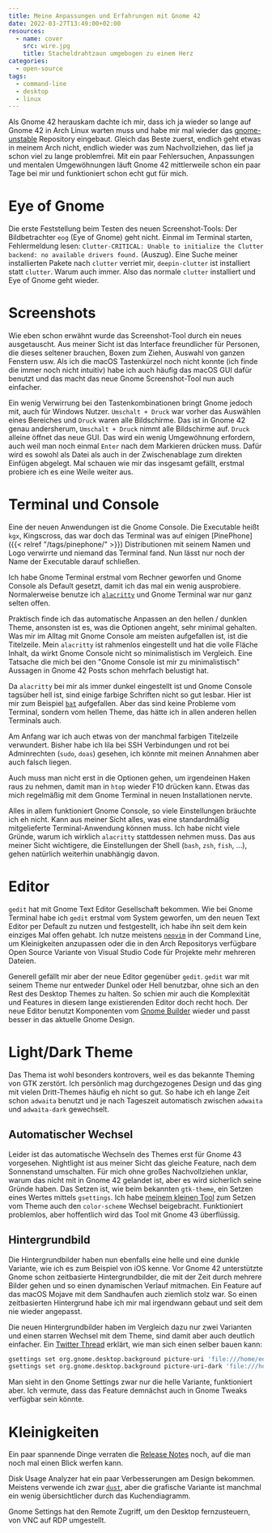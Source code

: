 ```yaml
---
title: Meine Anpassungen und Erfahrungen mit Gnome 42
date: 2022-03-27T13:49:00+02:00
resources:
  - name: cover
    src: wire.jpg
    title: Stacheldrahtzaun umgebogen zu einem Herz
categories:
  - open-source
tags:
  - command-line
  - desktop
  - linux
---
```

Als Gnome 42 herauskam dachte ich mir, dass ich ja wieder so lange auf Gnome 42 in Arch Linux warten muss und habe mir mal wieder das [gnome-unstable](https://gitlab.com/fabis_cafe/gnome-unstable) Repository eingebaut.
Gleich das Beste zuerst, endlich geht etwas in meinem Arch nicht, endlich wieder was zum Nachvollziehen, das lief ja schon viel zu lange problemfrei.
Mit ein paar Fehlersuchen, Anpassungen und mentalen Umgewöhnungen läuft Gnome 42 mittlerweile schon ein paar Tage bei mir und funktioniert schon echt gut für mich.

<!--more-->

# Eye of Gnome

Die erste Feststellung beim Testen des neuen Screenshot-Tools: Der Bildbetrachter `eog` (Eye of Gnome) geht nicht.
Einmal im Terminal starten, Fehlermeldung lesen: `Clutter-CRITICAL: Unable to initialize the Clutter backend: no available drivers found.` (Auszug).
Eine Suche meiner installierten Pakete nach `clutter` verriet mir, `deepin-clutter` ist installiert statt `clutter`.
Warum auch immer.
Also das normale `clutter` installiert und Eye of Gnome geht wieder.

# Screenshots

Wie eben schon erwähnt wurde das Screenshot-Tool durch ein neues ausgetauscht.
Aus meiner Sicht ist das Interface freundlicher für Personen, die dieses seltener brauchen, Boxen zum Ziehen, Auswahl von ganzen Fenstern usw.
Als ich die macOS Tastenkürzel noch nicht konnte (ich finde die immer noch nicht intuitiv) habe ich auch häufig das macOS GUI dafür benutzt und das macht das neue Gnome Screenshot-Tool nun auch einfacher.

Ein wenig Verwirrung bei den Tastenkombinationen bringt Gnome jedoch mit, auch für Windows Nutzer.
`Umschalt + Druck` war vorher das Auswählen eines Bereiches und `Druck` waren alle Bildschirme.
Das ist in Gnome 42 genau andersherum, `Umschalt + Druck` nimmt alle Bildschirme auf.
`Druck` alleine öffnet das neue GUI.
Das wird ein wenig Umgewöhnung erfordern, auch weil man noch einmal `Enter` nach dem Markieren drücken muss.
Dafür wird es sowohl als Datei als auch in der Zwischenablage zum direkten Einfügen abgelegt.
Mal schauen wie mir das insgesamt gefällt, erstmal probiere ich es eine Weile weiter aus.

# Terminal und Console

Eine der neuen Anwendungen ist die Gnome Console.
Die Executable heißt `kgx`, Kingscross, das war doch das Terminal was auf einigen [PinePhone]({{< relref "/tags/pinephone/" >}}) Distributionen mit seinem Namen und Logo verwirrte und niemand das Terminal fand.
Nun lässt nur noch der Name der Executable darauf schließen.

Ich habe Gnome Terminal erstmal vom Rechner geworfen und Gnome Console als Default gesetzt, damit ich das mal ein wenig ausprobiere.
Normalerweise benutze ich [`alacritty`](https://github.com/alacritty/alacritty) und Gnome Terminal war nur ganz selten offen.

Praktisch finde ich das automatische Anpassen an den hellen / dunklen Theme, ansonsten ist es, was die Optionen angeht, sehr minimal gehalten.
Was mir im Alltag mit Gnome Console am meisten aufgefallen ist, ist die Titelzeile.
Mein `alacritty` ist rahmenlos eingestellt und hat die volle Fläche Inhalt, da wirkt Gnome Console nicht so minimalistisch im Vergleich.
Eine Tatsache die mich bei den "Gnome Console ist mir zu minimalistisch" Aussagen in Gnome 42 Posts schon mehrfach belustigt hat.

Da `alacritty` bei mir als immer dunkel eingestellt ist und Gnome Console tagsüber hell ist, sind einige farbige Schriften nicht so gut lesbar.
Hier ist mir zum Beispiel [`bat`](https://github.com/sharkdp/bat) aufgefallen.
Aber das sind keine Probleme vom Terminal, sondern vom hellen Theme, das hätte ich in allen anderen hellen Terminals auch.

Am Anfang war ich auch etwas von der manchmal farbigen Titelzeile verwundert.
Bisher habe ich lila bei SSH Verbindungen und rot bei Adminrechten (`sudo`, `doas`) gesehen, ich könnte mit meinen Annahmen aber auch falsch liegen.

Auch muss man nicht erst in die Optionen gehen, um irgendeinen Haken raus zu nehmen, damit man in `htop` wieder F10 drücken kann.
Etwas das mich regelmäßig mit dem Gnome Terminal in neuen Installationen nervte.

Alles in allem funktioniert Gnome Console, so viele Einstellungen bräuchte ich eh nicht.
Kann aus meiner Sicht alles, was eine standardmäßig mitgelieferte Terminal-Anwendung können muss.
Ich habe nicht viele Gründe, warum ich wirklich `alacritty` stattdessen nehmen muss.
Das aus meiner Sicht wichtigere, die Einstellungen der Shell (`bash`, `zsh`, `fish`, …), gehen natürlich weiterhin unabhängig davon.

# Editor

`gedit` hat mit Gnome Text Editor Gesellschaft bekommen.
Wie bei Gnome Terminal habe ich `gedit` erstmal vom System geworfen, um den neuen Text Editor per Default zu nutzen und festgestellt, ich habe ihn seit dem kein einziges Mal offen gehabt.
Ich nutze meistens [`neovim`](https://neovim.io) in der Command Line, um Kleinigkeiten anzupassen oder die in den Arch Repositorys verfügbare Open Source Variante von Visual Studio Code für Projekte mehr mehreren Dateien.

Generell gefällt mir aber der neue Editor gegenüber `gedit`.
`gedit` war mit seinem Theme nur entweder Dunkel oder Hell benutzbar, ohne sich an den Rest des Desktop Themes zu halten.
So schien mir auch die Komplexität und Features in diesem lange existierenden Editor doch recht hoch.
Der neue Editor benutzt Komponenten vom [Gnome Builder](https://wiki.gnome.org/Apps/Builder) wieder und passt besser in das aktuelle Gnome Design.

# Light/Dark Theme

Das Thema ist wohl besonders kontrovers, weil es das bekannte Theming von GTK zerstört.
Ich persönlich mag durchgezogenes Design und das ging mit vielen Dritt-Themes häufig eh nicht so gut.
So habe ich eh lange Zeit schon `adwaita` benutzt und je nach Tageszeit automatisch zwischen `adwaita` und `adwaita-dark` gewechselt.

## Automatischer Wechsel

Leider ist das automatische Wechseln des Themes erst für Gnome 43 vorgesehen.
Nightlight ist aus meiner Sicht das gleiche Feature, nach dem Sonnenstand umschalten.
Für mich ohne großes Nachvollziehen unklar, warum das nicht mit in Gnome 42 gelandet ist, aber es wird sicherlich seine Gründe haben.
Das Setzen ist, wie beim bekannten `gtk-theme`, ein Setzen eines Wertes mittels `gsettings`.
Ich habe [meinem kleinen Tool](https://github.com/EdJoPaTo/sun-sets-gtk-theme) zum Setzen vom Theme auch den `color-scheme` Wechsel beigebracht.
Funktioniert problemlos, aber hoffentlich wird das Tool mit Gnome 43 überflüssig.

## Hintergrundbild

Die Hintergrundbilder haben nun ebenfalls eine helle und eine dunkle Variante, wie ich es zum Beispiel von iOS kenne.
Vor Gnome 42 unterstützte Gnome schon zeitbasierte Hintergrundbilder, die mit der Zeit durch mehrere Bilder gehen und so einen dynamischen Verlauf mitmachen.
Ein Feature auf das macOS Mojave mit dem Sandhaufen auch ziemlich stolz war.
So einen zeitbasierten Hintergrund habe ich mir mal irgendwann gebaut und seit dem nie wieder angepasst.

Die neuen Hintergrundbilder haben im Vergleich dazu nur zwei Varianten und einen starren Wechsel mit dem Theme, sind damit aber auch deutlich einfacher.
Ein [Twitter Thread](https://twitter.com/alexm_gnome/status/1491527119389827074) erklärt, wie man sich einen selber bauen kann:

```bash
gsettings set org.gnome.desktop.background picture-uri 'file:///home/edjopato/Pictures/Wallpapers/wh-day.jpg'
gsettings set org.gnome.desktop.background picture-uri-dark 'file:///home/edjopato/Pictures/Wallpapers/wh-night.jpg'
```

Man sieht in den Gnome Settings zwar nur die helle Variante, funktioniert aber.
Ich vermute, dass das Feature demnächst auch in Gnome Tweaks verfügbar sein könnte.

# Kleinigkeiten

Ein paar spannende Dinge verraten die [Release Notes](https://release.gnome.org/42/) noch, auf die man noch mal einen Blick werfen kann.

Disk Usage Analyzer hat ein paar Verbesserungen am Design bekommen.
Meistens verwende ich zwar [`dust`](https://github.com/bootandy/dust), aber die grafische Variante ist manchmal ein wenig übersichtlicher durch das Kuchendiagramm.

Gnome Settings hat den Remote Zugriff, um den Desktop fernzusteuern, von VNC auf RDP umgestellt.
